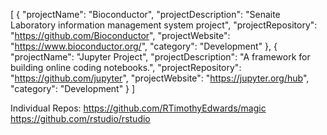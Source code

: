 [
  {
    "projectName": "Bioconductor",
    "projectDescription": "Senaite Laboratory information management system project",
    "projectRepository": "https://github.com/Bioconductor",
    "projectWebsite": "https://www.bioconductor.org/",
    "category": "Development"
  },
    {
    "projectName": "Jupyter Project",
    "projectDescription": "A framework for building online coding notebooks.",
    "projectRepository": "https://github.com/jupyter",
    "projectWebsite": "https://jupyter.org/hub",
    "category": "Development"
  }
]


Individual Repos: 
https://github.com/RTimothyEdwards/magic
https://github.com/rstudio/rstudio

